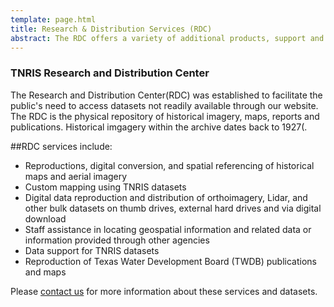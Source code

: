 ```yaml
---
template: page.html
title: Research & Distribution Services (RDC)
abstract: The RDC offers a variety of additional products, support and services from our in-house staff. We provide hands-on assistance and expertise.
---
```


### TNRIS Research and Distribution Center

  The Research and Distribution Center(RDC) was established to facilitate the public's need to access datasets not readily available through our website. The RDC is the physical repository of historical imagery, maps, reports and publications.   Historical imgagery within the archive dates back to 1927(.

##RDC services include: 
* Reproductions, digital conversion, and spatial referencing of historical maps and aerial imagery
* Custom mapping using TNRIS datasets
* Digital data reproduction and distribution of orthoimagery, Lidar, and other bulk datasets on thumb drives, external hard drives and via digital download
* Staff assistance in locating geospatial information and related data or information provided through other agencies
* Data support for TNRIS datasets
* Reproduction of Texas Water Development Board (TWDB) publications and maps

Please [contact us](contact) for more information about these services and
datasets.
